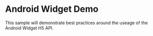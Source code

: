 # Android Widget Demo

This sample will demonstrate best practices around the useage of the Android Widget H5 API.

